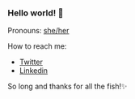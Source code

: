 ### Hello world! 👋

Pronouns: 
[she/her](http://pronoun.is/she)

How to reach me: 
- [Twitter](https://twitter.com/carolinasrc_)
- [Linkedin](https://www.linkedin.com/in/carolinases/)

So long and thanks for all the fish!✨
